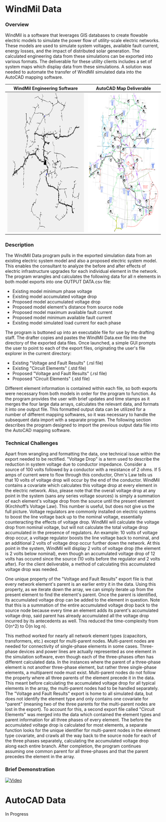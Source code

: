 # WindMil Data

### Overview
WindMil is a software that leverages GIS databases to create flowable electric models to simulate the power flow of utility-scale electric networks.  These models are used to simulate system voltages, available fault current, energy losses, and the impact of distributed solar generation.  The calculated engineering data from these simulations can be exported into various formats.  The deliverable for these utility clients includes a set of system maps which display data from these simulations.  A solution was needed to automate the transfer of WindMil simulated data into the AutoCAD mapping software.

| WindMil Engineering Software |  AutoCAD Map Deliverable  |
| --- | --- |
| <img src="https://github.com/alexheilman/WindMilData/blob/master/Images/Electric%20System%20-%20WindMil.PNG?raw=true" width="402" height="451">  |  <img src="https://github.com/alexheilman/WindMilData/blob/master/Images/Electric%20System%20-%20Map%20Deliverable.PNG?raw=true" width="368" height="451"> |

### Description
The WindMil Data program pulls in the exported simulation data from an existing electric system model and also a proposed electric system model.  This enables the consultant to analyze the before and after effects of electric infrastructure upgrades for each individual element in the network. The program wrangles and calculates the following data for all n elements in both model exports into one OUTPUT DATA.csv file:
- Existing model minimum phase voltage
- Existing model accumulated voltage drop
- Proposed model accumulated voltage drop
- Proposed model element's distance from source node
- Proposed model maximum available fault current
- Proposed model minimum available fault current
- Existing model simulated load current for each phase

The program is buttoned up into an executable file for use by the drafting staff.  The drafter copies and pastes the WindMil Data.exe file into the directory of the exported data files.  Once launched, a simple GUI prompts the user to point to each of the export files, originating the user's file explorer in the current directory:
- Existing "Voltage and Fault Results" (.rsl file)
- Existing "Circuit Elements" (.std file)
- Proposed "Voltage and Fault Results" (.rsl file)
- Proposed "Circuit Elements" (.std file)

Different element information is contained within each file, so both exports were necessary from both models in order for the program to function.  As the program provides the user with brief updates and time stamps as it merges the four large data arrays, calculates the relevant data, and formats it into one output file.  This formatted output data can be utilized for a number of different mapping softwares, so it was necessary to handle the subsequent data import with a separate program.  The following section describes the program designed to import the previous output data file into the AutoCAD mapping software.

### Technical Challenges
Apart from wrangling and formatting the data, one technical issue within the export needed to be rectified.  "Voltage Drop" is a term used to describe the reduction in system voltage due to conductor impedance.  Consider a source of 100 volts followed by a conductor with a resistance of 2 ohms.  If 5 amps of current were to flow through this conductor, Ohm's Law tells us that 10 volts of voltage drop will occur by the end of the conductor.  WindMil contains a covariate which calculates this voltage drop at every element in the electric network.  Also, please note that the overall voltage drop at any point in the system (sans any series voltage sources) is simply a summation of each element's voltage drop from the source until the present element (Kirchhoff’s Voltage Law). This number is useful, but does not give us the full picture.  Voltage regulators are commonly installed on electric systems to boost the line voltage back up to the nominal voltage, essentially counteracting the effects of voltage drop.  WindMil will calculate the voltage drop from nominal voltage, but will not calculate the total voltage drop accumulated in the presence of regulators. An example: 10 volts of voltage drop occur, a voltage regulator boosts the line voltage back to nominal, and an additional 2 volts of voltage drop occur further down the network.  At this point in the system, WindMil will display 2 volts of voltage drop (the element is 2 volts below nominal), even though an accumulated voltage drop of 12 volts has occured since the source (10 volts before the regulator and 2 volts after).  For the client deliverable, a method of calculating this accumulated voltage drop was needed.

One unique property of the "Voltage and Fault Results" export file is that every network element's parent is an earlier entry it in the data.  Using this property, as we iterate down the array, we can simply iterate up from the present element to find the element's parent. Once the parent is identified, its accumulated voltage drop can be added to the element in question.  Note that this is a summation of the entire accumulated voltage drop back to the source node because every time an element adds its parent's accumulated voltage drop, said parent has already accumulated all the voltage drop incurred by its antecedents as well.  This reduced the time-complexity from O(n^2) to O(n log n).

This method worked for nearly all network element types (capacitors, transformers, etc.) except for multi-parent nodes.  Multi-parent nodes are needed for connectivity of single-phase elements in some cases. Three-phase devices and power lines are actually represented as one element in the simulation software, even though each of the three-phases often has different calculated data. In the instances where the parent of a three-phase element is not another three-phase element, but rather three single-phase elements, a multiparent node must exist. Multi-parent nodes do not follow the property where all three parents of the element precede it in the data. This meant before calculating the accumulated voltage drop for all typical elements in the array, the multi-parent nodes had to be handled separately. The "Voltage and Fault Results" export is home to all simulated data, but does not identify the element type and only contains one covariate for "parent" (meaning two of the three parents for the multi-parent nodes are lost in the export).  To account for this, a second export file called "Circuit Elements" was merged into the data which contained the element types and parent information for all three phases of every element.  The before the accumulated voltage drop is calculated for most elements, a separate function looks for the unique identifier for multi-parent nodes in the element type covariate, and crawls all the way back to the source node for each of the three phases separately, calculating the accumulated voltage drop along each entire branch.  After completion, the program continues assuming one common parent for all three-phases and that the parent precedes the element in the array.

### Brief Demonstration

[![Video](https://img.youtube.com/vi/T59MviltFEc/0.jpg)](https://www.youtube.com/watch?v=T59MviltFEc)


# AutoCAD Data

In Progress
